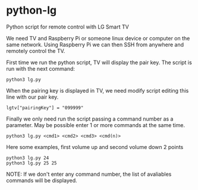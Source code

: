 # python-lg
Python script for remote control with LG Smart TV

We need TV and Raspberry Pi or someone linux device or computer on the same network.
Using Raspberry Pi we can then SSH from anywhere and remotely control the TV.

First time we run the python script, TV will display the pair key.
The script is run with the next command:

	python3 lg.py

When the pairing key is displayed in TV, we need modify script editing this line with our pair key.

	lgtv["pairingKey"] = "099999"

Finally we only need run the script passing a command number as a parameter. May be possible enter 1 or more commands at the same time.

	python3 lg.py <cmd1> <cmd2> <cmd3> <cmd(n)>

Here some examples, first volume up and second volume down 2 points

	python3 lg.py 24
	python3 lg.py 25 25 
	
NOTE: If we don't enter any command number, the list of avaliables commands will be displayed.
